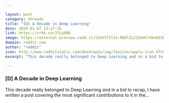 ```yaml
---

layout: post
category: threads
title: "[D] A Decade in Deep Learning"
date: 2020-01-07 13:27:35
link: https://vrhk.co/37Lp98K
image: https://external-preview.redd.it/lbIHlFIl1s-RBVlILC3284CY4kn015h-UQC175jRwlI.jpg?width=1200&height=628.272251309&auto=webp&s=c3d3ccd07649df521fc0b3c4df9b38dc97c995be
domain: reddit.com
author: "reddit"
icon: http://www.redditstatic.com/desktop2x/img/favicon/apple-icon-57x57.png
excerpt: "This decade really belonged to Deep Learning and in a bid to recap, I have written a post covering the most significant contributions to it in the..."

---
```


### [D] A Decade in Deep Learning

This decade really belonged to Deep Learning and in a bid to recap, I have written a post covering the most significant contributions to it in the...